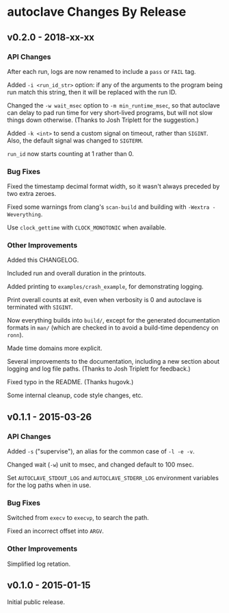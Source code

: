 # autoclave Changes By Release

## v0.2.0 - 2018-xx-xx

### API Changes

After each run, logs are now renamed to include a `pass` or `FAIL` tag.

Added `-i <run_id_str>` option: if any of the arguments to the program
being run match this string, then it will be replaced with the run ID.

Changed the `-w wait_msec` option to `-m min_runtime_msec`, so that
autoclave can delay to pad run time for very short-lived programs,
but will not slow things down otherwise. (Thanks to Josh Triplett
for the suggestion.)

Added `-k <int>` to send a custom signal on timeout, rather than
`SIGINT`. Also, the default signal was changed to `SIGTERM`.

`run_id` now starts counting at 1 rather than 0.


### Bug Fixes

Fixed the timestamp decimal format width, so it wasn't always preceded
by two extra zeroes.

Fixed some warnings from clang's `scan-build` and building with `-Wextra
-Weverything`.

Use `clock_gettime` with `CLOCK_MONOTONIC` when available.


### Other Improvements

Added this CHANGELOG.

Included run and overall duration in the printouts.

Added printing to `examples/crash_example`, for demonstrating logging.

Print overall counts at exit, even when verbosity is 0 and autoclave
is terminated with `SIGINT`.

Now everything builds into `build/`, except for the generated
documentation formats in `man/` (which are checked in to avoid a
build-time dependency on `ronn`).

Made time domains more explicit.

Several improvements to the documentation, including a new section about
logging and log file paths. (Thanks to Josh Triplett for feedback.)

Fixed typo in the README. (Thanks hugovk.)

Some internal cleanup, code style changes, etc.


## v0.1.1 - 2015-03-26

### API Changes

Added `-s` ("supervise"), an alias for the common case of `-l -e -v`.

Changed wait (`-w`) unit to msec, and changed default to 100 msec.

Set `AUTOCLAVE_STDOUT_LOG` and `AUTOCLAVE_STDERR_LOG` environment
variables for the log paths when in use.


### Bug Fixes

Switched from `execv` to `execvp`, to search the path.

Fixed an incorrect offset into `ARGV`.


### Other Improvements

Simplified log retation.



## v0.1.0 - 2015-01-15

Initial public release.
